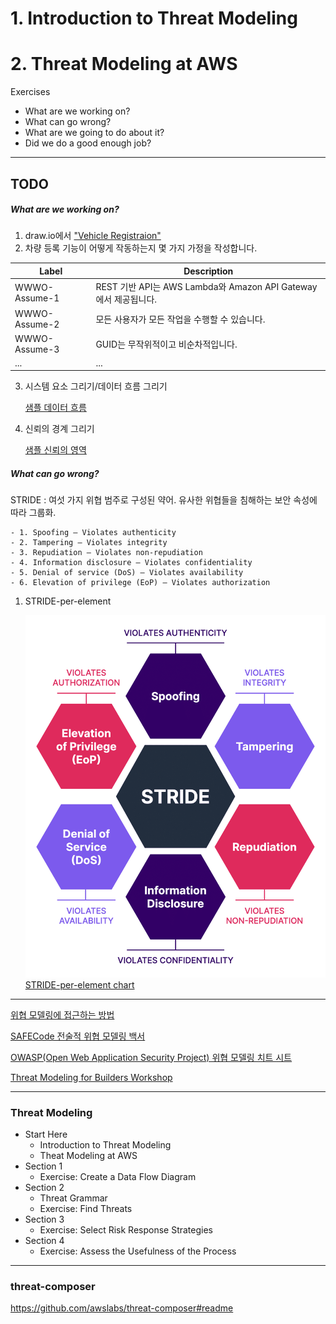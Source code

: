# 1. Introduction to Threat Modeling
# 2. Threat Modeling at AWS

Exercises
  - What are we working on?
  - What can go wrong?
  - What are we going to do about it?
  - Did we do a good enough job?

--- 

## TODO

##### What are we working on?

1. draw.io에서 ["Vehicle Registraion"](./imgs/vehicle_registraion_module.png) 
2. 차량 등록 기능이 어떻게 작동하는지 몇 가지 가정을 작성합니다.

| Label         | Description                                                   |
|---------------|---------------------------------------------------------------|
|WWWO-Assume-1	| REST 기반 API는 AWS Lambda와 Amazon API Gateway에서 제공됩니다.   |
|WWWO-Assume-2  | 모든 사용자가 모든 작업을 수행할 수 있습니다.                       |
|WWWO-Assume-3  | GUID는 무작위적이고 비순차적입니다.                               |
| ...           | ...                                                           |

3. 시스템 요소 그리기/데이터 흐름 그리기

    [샘플 데이터 흐름](./imgs/system_data_flow_sample.png)

4. 신뢰의 경계 그리기

    [샘플 신뢰의 영역](./imgs/trust_zone_sample.png)

##### What can go wrong?

STRIDE : 여섯 가지 위협 범주로 구성된 약어. 유사한 위협들을 침해하는 보안 속성에 따라 그룹화.

    - 1. Spoofing — Violates authenticity
    - 2. Tampering — Violates integrity
    - 3. Repudiation — Violates non-repudiation
    - 4. Information disclosure — Violates confidentiality
    - 5. Denial of service (DoS) — Violates availability
    - 6. Elevation of privilege (EoP) — Violates authorization

1. STRIDE-per-element

    ![STRIDE](./imgs/STRIDE.png)
    [STRIDE-per-element chart](./imgs/STRIDE-per-element%20chart_NOPROCESS_.png)

---

[위협 모델링에 접근하는 방법](https://aws.amazon.com/ko/blogs/security/how-to-approach-threat-modeling/)

[SAFECode 전술적 위협 모델링 백서](https://safecode.org/wp-content/uploads/2017/05/SAFECode_TM_Whitepaper.pdf)

[OWASP(Open Web Application Security Project) 위협 모델링 치트 시트](https://cheatsheetseries.owasp.org/cheatsheets/Threat_Modeling_Cheat_Sheet.html)

[Threat Modeling for Builders Workshop](https://explore.skillbuilder.aws/learn/course/external/view/elearning/13274/threat-modeling-the-right-way-for-builders-workshop)

---

### Threat Modeling

- Start Here
  - Introduction to Threat Modeling
  - Theat Modeling at AWS
- Section 1
  - Exercise: Create a Data Flow Diagram
- Section 2
  - Threat Grammar
  - Exercise: Find Threats
- Section 3
  - Exercise: Select Risk Response Strategies
- Section 4
  - Exercise: Assess the Usefulness of the Process


---

### threat-composer

https://github.com/awslabs/threat-composer#readme
